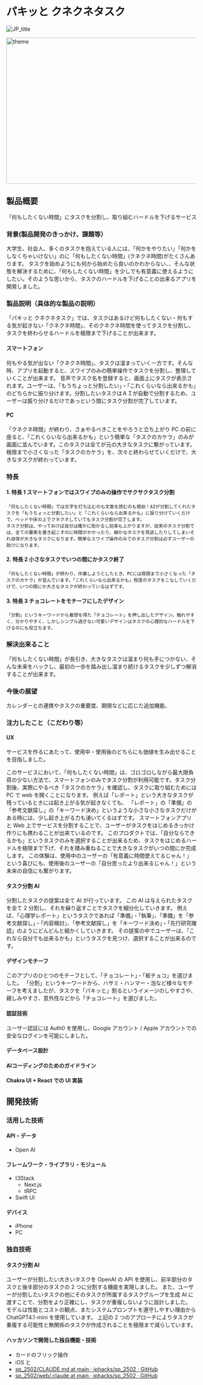 # パキッと クネクネタスク

![JP_title](https://github.com/user-attachments/assets/66516b8a-08c8-48d3-8cf6-c996db8847f1)

<img width="862" height="386" alt="theme" src="https://github.com/user-attachments/assets/a274d9ee-d105-4d90-b573-ea157460494d" />

## 製品概要

「何もしたくない時間」にタスクを分割し、取り組むハードルを下げるサービス

### 背景(製品開発のきっかけ、課題等）

大学生、社会人、多くのタスクを抱えている人には、「何かをやりたい」「何かをしなくちゃいけない」のに「何もしたくない時間」(クネクネ時間)がたくさんあります。
タスクを始めようにも何から始めたら良いのかわからない、、そんな状態を解決するために、「何もしたくない時間」を少しでも有意義に使えるようにしたい。そのような思いから、タスクのハードルを下げることの出来るアプリを開発しました。

### 製品説明（具体的な製品の説明）

「パキッと クネクネタスク」では、タスクはあるけど何もしたくない・何もする気が起きない「クネクネ時間」、そのクネクネ時間を使ってタスクを分割し、タスクを終わらせるハードルを極限まで下げることが出来ます。

#### スマートフォン

何もやる気が出ない「クネクネ時間」、タスクは溜まっていく一方です。そんな時、アプリを起動すると、スワイプのみの簡単操作でタスクを分割し、整理していくことが出来ます。
音声でタスク名を登録すると、画面上にタスクが表示されます。ユーザーは、「もうちょっと分割したい」・「これくらいなら出来るかも」のどちらかに振り分けます。分割したいタスクはＡＩが自動で分割するため、ユーザーは振り分けるだけであっという間にタスク分割が完了しています。

#### PC

「クネクネ時間」が終わり、さぁやるべきことをやろうと立ち上がり PC の前に座ると、「これくらいなら出来るかも」という簡単な「タスクのカケラ」のみが画面に並んでいます。このタスクは全てが元の大きなタスクに繋がっています。極限まで小さくなった「タスクのカケラ」を、次々と終わらせていくだけで、大きなタスクが終わっています。

### 特長

#### 1. 特長 1 スマートフォンではスワイプのみの操作でサクサクタスク分割

    「何もしたくない時間」では文字を打ち込むのも文章を読むのも億劫！AIが分割してくれたタスクを「もうちょっと分割したい」と「これくらいなら出来るかも」に振り分けていくだけで、ベッドや床の上でクネクネしていてもタスク分割が完了します。
    タスク分割は、やっておけば自分は確かに助かるし効率も上がりますが、従来のタスク分割では、全ての要素を書き起こすのに時間がかかったり、細かなタスクを見逃したりしてしまいそれ自体が大きなタスクになります。簡単なスワイプ操作のみでのタスク分割は必ずユーザーの助けになります。

#### 2. 特長 2 小さなタスクでいつの間にかタスク終了

    「何もしたくない時間」が終わり、作業しようとしたとき、PCには極限まで小さくなった「タスクのカケラ」が並んでいます。「これくらいなら出来るかも」程度のタスクをこなしていくだけで、いつの間にか大きなタスクが終わっているはずです。

#### 3. 特長 3 チョコレートをモチーフにしたデザイン

    「分割」というキーワードから着想を得た「チョコレート」を押し出したデザイン。触れやすく、分かりやすく、しかしシンプル過ぎない可愛いデザインはタスクの心理的なハードルを下げるのにも役立ちます。

### 解決出来ること

「何もしたくない時間」が長引き、大きなタスクは溜まり何も手につかない、そんな未来をハックし、最初の一歩を踏み出し溜まり続けるタスクを少しずつ解消することが出来ます。

### 今後の展望

カレンダーとの連携やタスクの重要度、期限などに応じた追加機能、

### 注力したこと（こだわり等）

#### UX

サービスを作るにあたって、使用中・使用後のどちらにも価値を生み出せることを目指しました。

このサービスにおいて、「何もしたくない時間」は、ゴロゴロしながら最大限負荷の少ない方法で、スマートフォンのみでタスク分割が利用可能です。タスク分割後、実際にやるべき「タスクのカケラ」を確認し、タスクに取り組むためには PC で web を開くことになります。
例えば「レポート」という大きなタスクが残っているときには起き上がる気が起きなくても、
「レポート」の「準備」の「参考文献探し」の「キーワード決め」というような小さな小さなタスクだけがある時には、少し起き上がる力も湧いてくるはずです。
スマートフォンアプリと Web 上でサービスを分割することで、ユーザーがタスクをはじめるきっかけ作りにも携わることが出来ているのです。
このプロダクトでは、「自分ならできるかも」というタスクのみを選択することが出来るため、タスクをはじめるハードルを極限まで下げ、それを積み重ねることで大きなタスクがいつの間にか完成します。
この体験は、使用中のユーザーの「有意義に時間使えてるじゃん！」という喜びにも、使用後のユーザーの「自分思ったより出来るじゃん！」という未来の自信にも繋がります。

#### タスク分割 AI

分割したタスクの提案は全て AI が行っています。
この AI は与えられたタスクを全て 2 分割し、それを繰り返すことでタスクを細分化していきます。
例えば、「心理学レポート」というタスクであれば「準備」・「執筆」、「準備」を「参考文献探し」・「内容検討」、「参考文献探し」を「キーワード決め」・「先行研究確認」のようにどんどんと細かくしていきます。
その提案の中でユーザーは、「これなら自分でも出来るかも」というタスクを見つけ、選択することが出来るのです。

#### デザインモチーフ

このアプリのひとつのモチーフとして、「チョコレート」・「板チョコ」を選びました。
「分割」というキーワードから、ハサミ・ハンマー・泡など様々なモチーフを考えましたが、タスクを「パキッと」割るというイメージのしやすさや、親しみやすさ、意外性などから「チョコレート」を選びました。

#### 認証技術

ユーザー認証には Auth0 を使用し、Google アカウント / Apple アカウントでの安全なログインを可能にしました。

#### データベース設計

#### AIコーディングのためのガイドライン

#### Chakra UI + React での UI 実装

## 開発技術

### 活用した技術

#### API・データ

- Open AI

#### フレームワーク・ライブラリ・モジュール

- t3Stack
  - Next.js
  - tRPC
- Swift UI

#### デバイス

- iPhone
- PC

### 独自技術

#### タスク分割 AI

ユーザーが分割したい大きいタスクを OpenAI の API を使用し、前半部分のタスクと後半部分のタスクの 2 つに分割する機能を実現しました。
また、ユーザーが分割したいタスクの他にそのタスクが所属するタスクグループを生成 AI に渡すことで、分割をより正確にし、タスクが重複しないように設計しました。
モデルは性能とコストの観点、またシステムプロンプトを遵守しやすい理由から ChatGPT4.1-mini を使用しています。
上記の 2 つのアプローチによりタスクが重複する可能性と無関係のタスクが作成されることを極限まで減らしています。

#### ハッカソンで開発した独自機能・技術

- カードのフリック操作
- iOS と
- [sp_2502/CLAUDE.md at main · jphacks/sp_2502 · GitHub](https://github.com/jphacks/sp_2502/blob/main/CLAUDE.md)
- [sp_2502/web/.claude at main · jphacks/sp_2502 · GitHub](https://github.com/jphacks/sp_2502/tree/main/web/.claude)
